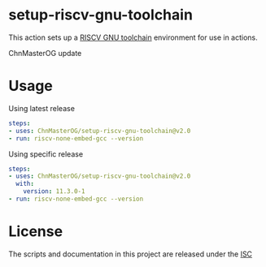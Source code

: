 # setup-riscv-gnu-toolchain

This action sets up a [RISCV GNU toolchain](https://github.com/xpack-dev-tools/riscv-none-elf-gcc-xpack) environment for use in actions.

ChnMasterOG update

# Usage

Using latest release
```yaml
steps:
- uses: ChnMasterOG/setup-riscv-gnu-toolchain@v2.0
- run: riscv-none-embed-gcc --version
```

Using specific release
```yaml
steps:
- uses: ChnMasterOG/setup-riscv-gnu-toolchain@v2.0
  with:
    version: 11.3.0-1
- run: riscv-none-embed-gcc --version
```

# License

The scripts and documentation in this project are released under the [ISC](COPYING)

